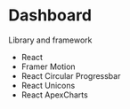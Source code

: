 # Dashboard

Library and framework

- React
- Framer Motion
- React Circular Progressbar
- React Unicons
- React ApexCharts
